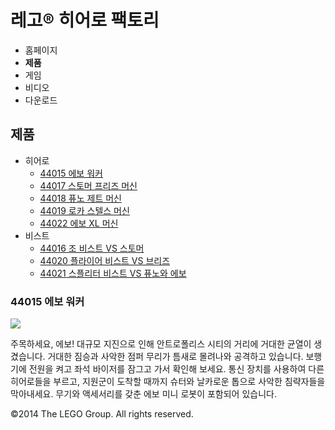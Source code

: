 # 레고® 히어로 팩토리

- 홈페이지
- **제품**
- 게임
- 비디오
- 다운로드

## 제품

- 히어로
  - [44015 에보 워커](/ko-KR/themes/Hero-Factory/products/44015.md)
  - [44017 스토머 프리즈 머신](/ko-KR/themes/Hero-Factory/products/44017.md)
  - [44018 퓨노 제트 머신](/ko-KR/themes/Hero-Factory/products/44018.md)
  - [44019 로카 스텔스 머신](/ko-KR/themes/Hero-Factory/products/44019.md)
  - [44022 에보 XL 머신](/ko-KR/themes/Hero-Factory/products/44022.md)
- 비스트
  - [44016 조 비스트 VS 스토머](/ko-KR/themes/Hero-Factory/products/44016.md)
  - [44020 플라이어 비스트 VS 브리즈](/ko-KR/themes/Hero-Factory/products/44020.md)
  - [44021 스플리터 비스트 VS 퓨노와 에보](/ko-KR/themes/Hero-Factory/products/44021.md)

### 44015 에보 워커

![](https://www.lego.com/cdn/product-assets/product.img.pri/44015_prod.jpg)

주목하세요, 에보! 대규모 지진으로 인해 안트로폴리스 시티의 거리에 거대한 균열이 생겼습니다. 거대한 짐승과 사악한 점퍼 무리가 틈새로 몰려나와 공격하고 있습니다. 보행기에 전원을 켜고 좌석 바이저를 잠그고 가서 확인해 보세요. 통신 장치를 사용하여 다른 히어로들을 부르고, 지원군이 도착할 때까지 슈터와 날카로운 톱으로 사악한 침략자들을 막아내세요. 무기와 액세서리를 갖춘 에보 미니 로봇이 포함되어 있습니다.

&copy;2014 The LEGO Group. All rights reserved.